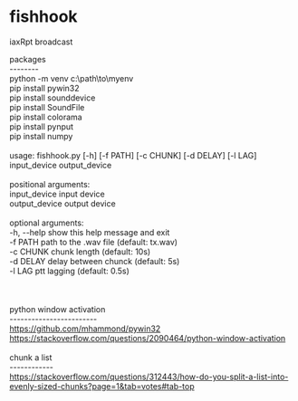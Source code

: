 # fishhook
iaxRpt broadcast

packages<br/>
--------<br/>
python -m venv c:\path\to\myenv<br/>
pip install pywin32<br/>
pip install sounddevice<br/>
pip install SoundFile<br/>
pip install colorama<br/>
pip install pynput<br/>
pip install numpy<br/>
<br/>
usage: fishhook.py [-h] [-f PATH] [-c CHUNK] [-d DELAY] [-l LAG] input_device output_device<br/>
<br/>
positional arguments:<br/>
  input_device   input device<br/>
  output_device  output device<br/>
<br/>
optional arguments:<br/>
  -h, --help     show this help message and exit<br/>
  -f PATH        path to the .wav file (default: tx.wav)<br/>
  -c CHUNK       chunk length (default: 10s)<br/>
  -d DELAY       delay between chunck (default: 5s)<br/>
  -l LAG         ptt lagging (default: 0.5s)<br/>
<br/>
<br/>
<br/>
python window activation<br/>
------------------------<br/>
https://github.com/mhammond/pywin32<br/>
https://stackoverflow.com/questions/2090464/python-window-activation<br/>
<br/>
chunk a list<br/>
------------<br/>
https://stackoverflow.com/questions/312443/how-do-you-split-a-list-into-evenly-sized-chunks?page=1&tab=votes#tab-top<br/>
